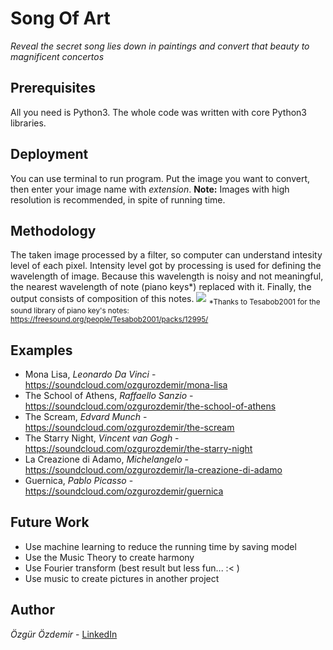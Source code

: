# Song Of Art
*Reveal the secret song lies down in paintings and convert that beauty to magnificent concertos*

## Prerequisites

All you need is Python3. The whole code was written with core Python3 libraries.

## Deployment

You can use terminal to run program. Put the image you want to convert, then enter your image name with *extension*. 
**Note:** Images with high resolution is recommended, in spite of running time. 

## Methodology

The taken image processed by a filter, so computer can understand intesity level of each pixel. Intensity level got by processing is used for defining the wavelength of image. Because this wavelength is noisy and not meaningful, the nearest wavelength of note (piano keys*) replaced with it. Finally, the output consists of composition of this notes.
<img src="https://user-images.githubusercontent.com/17692149/46501961-9c885a80-c82f-11e8-822a-d9ec25c110ce.png">
<sub>*Thanks to Tesabob2001 for the sound library of piano key's notes: https://freesound.org/people/Tesabob2001/packs/12995/ 
</sub>

## Examples

* Mona Lisa, *Leonardo Da Vinci* - https://soundcloud.com/ozgurozdemir/mona-lisa
* The School of Athens, *Raffaello Sanzio* - https://soundcloud.com/ozgurozdemir/the-school-of-athens
* The Scream, *Edvard Munch* - https://soundcloud.com/ozgurozdemir/the-scream
* The Starry Night, *Vincent van Gogh*  - https://soundcloud.com/ozgurozdemir/the-starry-night
* La Creazione di Adamo, *Michelangelo* - https://soundcloud.com/ozgurozdemir/la-creazione-di-adamo
* Guernica, *Pablo Picasso* - https://soundcloud.com/ozgurozdemir/guernica

## Future Work

* Use machine learning to reduce the running time by saving model
* Use the Music Theory to create harmony 
* Use Fourier transform (best result but less fun... :< )
* Use music to create pictures in another project

## Author

*Özgür Özdemir* - [LinkedIn](https://www.linkedin.com/in/%C3%B6zg%C3%BCr-%C3%B6zdemir-668110144/)

